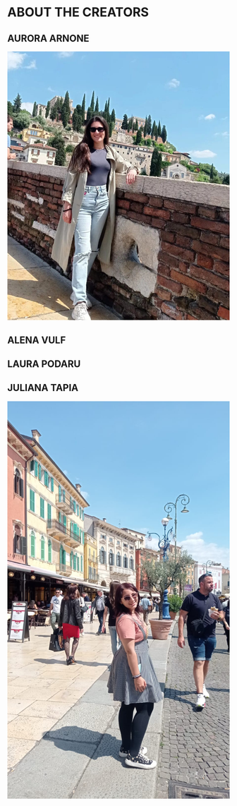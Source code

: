 # ABOUT THE CREATORS

## AURORA ARNONE
![AURORA](AuroraArnone.jpg)
## ALENA VULF
## LAURA PODARU
## JULIANA TAPIA
![JULIANA](JulianaTapia.jpg)
